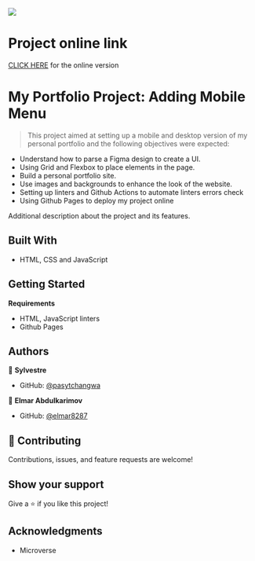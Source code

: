 ![](https://img.shields.io/badge/Microverse-blueviolet)

# Project online link

[CLICK HERE](https://pasytchangwa.github.io/My-Portfolio/) for the online version

# My Portfolio Project: Adding Mobile Menu

> This project aimed at setting up a mobile and desktop version of my personal portfolio and the following objectives were expected:

- Understand how to parse a Figma design to create a UI.
- Using Grid and Flexbox to place elements in the page.
- Build a personal portfolio site.
- Use images and backgrounds to enhance the look of the website.
- Setting up linters and Github Actions to automate linters errors check
- Using Github Pages to deploy my project online

Additional description about the project and its features.

## Built With

- HTML, CSS and JavaScript

## Getting Started

**Requirements**

- HTML, JavaScript linters
- Github Pages


## Authors

👤 **Sylvestre**

- GitHub: [@pasytchangwa ](https://github.com/pasytchangwa)


👤 **Elmar Abdulkarimov**

- GitHub: [@elmar8287](https://github.com/elmar8287)


## 🤝 Contributing

Contributions, issues, and feature requests are welcome!

## Show your support

Give a ⭐️ if you like this project!

## Acknowledgments

- Microverse

